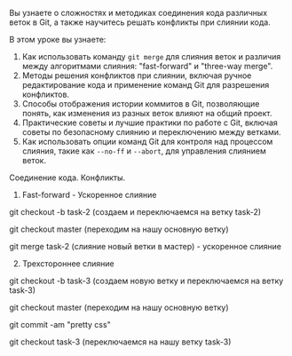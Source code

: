 Вы узнаете о сложностях и методиках соединения кода различных веток в Git, а также научитесь решать конфликты при слиянии кода.

В этом уроке вы узнаете:
1. Как использовать команду `git merge` для слияния веток и различия между алгоритмами слияния: "fast-forward" и "three-way merge".
2. Методы решения конфликтов при слиянии, включая ручное редактирование кода и применение команд Git для разрешения конфликтов.
3. Способы отображения истории коммитов в Git, позволяющие понять, как изменения из разных веток влияют на общий проект.
4. Практические советы и лучшие практики по работе с Git, включая советы по безопасному слиянию и переключению между ветками.
5. Как использовать опции команд Git для контроля над процессом слияния, такие как `--no-ff` и `--abort`, для управления слиянием веток.






Соединение кода. Конфликты.

1. Fast-forward - Ускоренное слияние

git checkout -b task-2 (создаем и переключаемся на ветку task-2)

git checkout master (переходим на нашу основную ветку)

git merge task-2 (слияние новый ветки в мастер) - ускоренное слияние

2. Трехстороннее слияние

git checkout -b task-3 (создаем новую ветку и переключаемся на ветку task-3)

git checkout master (переходим на нашу основную ветку)

git commit -am "pretty css"

git checkout task-3 (переключаемся на нашу ветку task-3)




